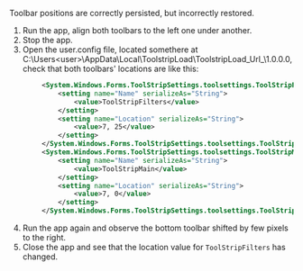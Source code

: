 Toolbar positions are correctly persisted, but incorrectly restored.

1. Run the app, align both toolbars to the left one under another.
2. Stop the app.
3. Open the user.config file, located somethere at C:\Users\<user>\AppData\Local\ToolstripLoad\ToolstripLoad_Url_<random string>\1.0.0.0, check that both toolbars' locations are like this:
```xml
        <System.Windows.Forms.ToolStripSettings.toolsettings.ToolStripFilters>
            <setting name="Name" serializeAs="String">
                <value>ToolStripFilters</value>
            </setting>
            <setting name="Location" serializeAs="String">
                <value>7, 25</value>
            </setting>
        </System.Windows.Forms.ToolStripSettings.toolsettings.ToolStripFilters>
        <System.Windows.Forms.ToolStripSettings.toolsettings.ToolStripMain>
            <setting name="Name" serializeAs="String">
                <value>ToolStripMain</value>
            </setting>
            <setting name="Location" serializeAs="String">
                <value>7, 0</value>
            </setting>
        </System.Windows.Forms.ToolStripSettings.toolsettings.ToolStripMain>
```
4. Run the app again and observe the bottom toolbar shifted by few pixels to the right.
5. Close the app and see that the location value for `ToolStripFilters` has changed.